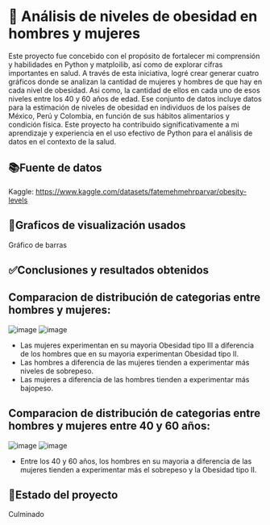 # 💚 Análisis de niveles de obesidad en hombres y mujeres

Este proyecto fue concebido con el propósito de fortalecer mi comprensión y habilidades en Python y matploilib, así como de explorar cifras importantes en salud. A través de esta iniciativa, logré crear generar cuatro gráficos donde se analizan la cantidad de mujeres y hombres de  que hay en cada nivel de obesidad. Asi como, la cantidad de ellos en cada uno de esos niveles entre los 40 y 60 años de edad. Ese conjunto de datos incluye datos para la estimación de niveles de obesidad en individuos de los países de México, Perú y Colombia, en función de sus hábitos alimentarios y condición física. Este proyecto ha contribuido significativamente a mi aprendizaje y experiencia en el uso efectivo de Python para el análisis de datos en el contexto de la salud.

## 📚Fuente de datos

Kaggle: <a>https://www.kaggle.com/datasets/fatemehmehrparvar/obesity-levels</a>

## 📐Graficos de visualización usados

Gráfico de barras

## ✅Conclusiones y resultados obtenidos

Comparacion de distribución de categorias entre hombres y mujeres:
---
![image](https://github.com/mstovarh/obesity-analysis-matploiblib-py/assets/107591274/b008652a-0915-4766-b1ee-89b513b9aa59)
![image](https://github.com/mstovarh/obesity-analysis-matploiblib-py/assets/107591274/06888371-94c4-491a-82c4-123c98d9e62d)

- Las mujeres experimentan en su mayoria Obesidad tipo III a diferencia de los hombres que en su mayoria experimentan Obesidad tipo II.
- Las hombres a diferencia de las mujeres tienden a experimentar más niveles de sobrepeso.
- Las mujeres a diferencia de las hombres tienden a experimentar más bajopeso.

Comparacion de distribución de categorias entre hombres y mujeres entre 40 y 60 años:
---
![image](https://github.com/mstovarh/obesity-analysis-matploiblib-py/assets/107591274/3d00d1fb-6dc8-4d49-b666-9c06047e5ff5)
![image](https://github.com/mstovarh/obesity-analysis-matploiblib-py/assets/107591274/f94aa5b7-f484-4ae3-b369-23d250eed15e)

- Entre los 40 y 60 años, los hombres en su mayoria a diferencia de las mujeres tienden a experimentar más el sobrepeso y la Obesidad tipo II.

## 📌Estado del proyecto

Culminado
